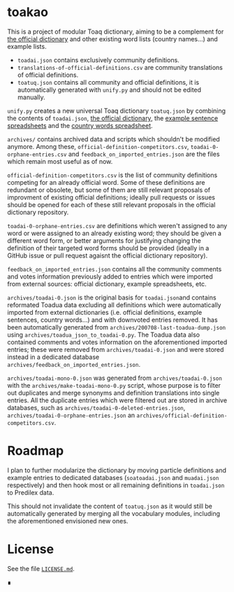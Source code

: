 # toakao

This is a project of modular Toaq dictionary, aiming to be a complement for [the official dictionary](https://github.com/toaq/dictionary/blob/master/dictionary.json) and other existing word lists (country names…) and example lists.


* `toadai.json` contains exclusively community definitions.
* `translations-of-official-definitions.csv` are community translations of official definitions.
* `toatuq.json` contains all community and official definitions, it is automatically generated with `unify.py` and should not be edited manually.

`unify.py` creates a new universal Toaq dictionary `toatuq.json` by combining the contents of `toadai.json`, [the official dictionary](https://github.com/toaq/dictionary/blob/master/dictionary.json), the [example sentence spreadsheets](https://docs.google.com/spreadsheets/d/1bCQoaX02ZyaElHiiMcKHFemO4eV1MEYmYloYZgOAhac/edit#gid=1395088029) and the [country words spreadsheet](https://docs.google.com/spreadsheets/d/1P9p1D38p364JSiNqLMGwY3zDRPQ_f6Yob_OL-uku28Q/edit#gid=637793855).

`archives/` contains archived data and scripts which shouldn't be modified anymore. Among these, `official-definition-competitors.csv`, `toadai-0-orphane-entries.csv` and `feedback_on_imported_entries.json` are the files which remain most useful as of now.

`official-definition-competitors.csv` is the list of community definitions competing for an already official word. Some of these definitions are redundant or obsolete, but some of them are still relevant proposals of improvment of existing official definitions; ideally pull requests or issues should be opened for each of these still relevant proposals in the official dictionary repository.

`toadai-0-orphane-entries.csv` are definitions which weren't assigned to any word or were assigned to an already existing word; they should be given a different word form, or better arguments for justifying changing the definition of their targeted word forms should be provided (ideally in a GitHub issue or pull request agaisnt the official dictionary repository).

`feedback_on_imported_entries.json` contains all the community comments and votes information previously added to entries which were imported from external sources: official dictionary, example spreadsheets, etc.

`archives/toadai-0.json` is the original basis for `toadai.json`and contains reformated Toadua data excluding all definitions which were automatically imported from external dictionaries (i.e. official definitions, example sentences, country words…) and with downvoted entries removed. It has been automatically generated from `archives/200708-last-toadua-dump.json` using `archives/toadua_json_to_toadai-0.py`. The Toadua data also contained comments and votes information on the aforementioned imported entries; these were removed from `archives/toadai-0.json` and were stored instead in a dedicated database `archives/feedback_on_imported_entries.json`.

`archives/toadai-mono-0.json` was generated from `archives/toadai-0.json` with the `archives/make-toadai-mono-0.py` script, whose purpose is to filter out duplicates and merge synonyms and definition translations into single entries. All the duplicate entries which were filtered out are stored in archive databases, such as `archives/toadai-0-deleted-entries.json`, `archives/toadai-0-orphane-entries.json` an `archives/official-definition-competitors.csv`.

# Roadmap

I plan to further modularize the dictionary by moving particle definitions and example entries to dedicated databases (`soatoadai.json` and `muadai.json` respectively) and then hook most or all remaining definitions in `toadai.json` to Predilex data.

This should not invalidate the content of `toatuq.json` as it would still be automatically generated by merging all the vocabulary modules, including the aforementioned envisioned new ones.

# License

See the file [`LICENSE.md`](LICENSE.md).

∎